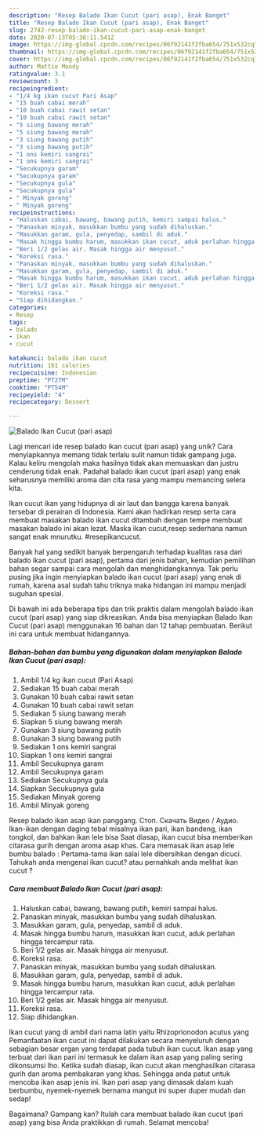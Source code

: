 ```yaml
---
description: "Resep Balado Ikan Cucut (pari asap), Enak Banget"
title: "Resep Balado Ikan Cucut (pari asap), Enak Banget"
slug: 2742-resep-balado-ikan-cucut-pari-asap-enak-banget
date: 2020-07-13T05:38:11.541Z
image: https://img-global.cpcdn.com/recipes/06f92141f2fba654/751x532cq70/balado-ikan-cucut-pari-asap-foto-resep-utama.jpg
thumbnail: https://img-global.cpcdn.com/recipes/06f92141f2fba654/751x532cq70/balado-ikan-cucut-pari-asap-foto-resep-utama.jpg
cover: https://img-global.cpcdn.com/recipes/06f92141f2fba654/751x532cq70/balado-ikan-cucut-pari-asap-foto-resep-utama.jpg
author: Mattie Moody
ratingvalue: 3.1
reviewcount: 3
recipeingredient:
- "1/4 kg ikan cucut Pari Asap"
- "15 buah cabai merah"
- "10 buah cabai rawit setan"
- "10 buah cabai rawit setan"
- "5 siung bawang merah"
- "5 siung bawang merah"
- "3 siung bawang putih"
- "3 siung bawang putih"
- "1 ons kemiri sangrai"
- "1 ons kemiri sangrai"
- "Secukupnya garam"
- "Secukupnya garam"
- "Secukupnya gula"
- "Secukupnya gula"
- " Minyak goreng"
- " Minyak goreng"
recipeinstructions:
- "Haluskan cabai, bawang, bawang putih, kemiri sampai halus."
- "Panaskan minyak, masukkan bumbu yang sudah dihaluskan."
- "Masukkan garam, gula, penyedap, sambil di aduk."
- "Masak hingga bumbu harum, masukkan ikan cucut, aduk perlahan hingga tercampur rata."
- "Beri 1/2 gelas air. Masak hingga air menyusut."
- "Koreksi rasa."
- "Panaskan minyak, masukkan bumbu yang sudah dihaluskan."
- "Masukkan garam, gula, penyedap, sambil di aduk."
- "Masak hingga bumbu harum, masukkan ikan cucut, aduk perlahan hingga tercampur rata."
- "Beri 1/2 gelas air. Masak hingga air menyusut."
- "Koreksi rasa."
- "Siap dihidangkan."
categories:
- Resep
tags:
- balado
- ikan
- cucut

katakunci: balado ikan cucut 
nutrition: 161 calories
recipecuisine: Indonesian
preptime: "PT27M"
cooktime: "PT54M"
recipeyield: "4"
recipecategory: Dessert

---
```



![Balado Ikan Cucut (pari asap)](https://img-global.cpcdn.com/recipes/06f92141f2fba654/751x532cq70/balado-ikan-cucut-pari-asap-foto-resep-utama.jpg)

Lagi mencari ide resep balado ikan cucut (pari asap) yang unik? Cara menyiapkannya memang tidak terlalu sulit namun tidak gampang juga. Kalau keliru mengolah maka hasilnya tidak akan memuaskan dan justru cenderung tidak enak. Padahal balado ikan cucut (pari asap) yang enak seharusnya memiliki aroma dan cita rasa yang mampu memancing selera kita.

Ikan cucut ikan yang hidupnya di air laut dan bangga karena banyak tersebar di perairan di Indonesia. Kami akan hadirkan resep serta cara membuat masakan balado ikan cucut ditambah dengan tempe membuat masakan balado ini akan lezat. Maska ikan cucut,resep sederhana namun sangat enak mnurutku. #resepikancucut.

Banyak hal yang sedikit banyak berpengaruh terhadap kualitas rasa dari balado ikan cucut (pari asap), pertama dari jenis bahan, kemudian pemilihan bahan segar sampai cara mengolah dan menghidangkannya. Tak perlu pusing jika ingin menyiapkan balado ikan cucut (pari asap) yang enak di rumah, karena asal sudah tahu triknya maka hidangan ini mampu menjadi suguhan spesial.


Di bawah ini ada beberapa tips dan trik praktis dalam mengolah balado ikan cucut (pari asap) yang siap dikreasikan. Anda bisa menyiapkan Balado Ikan Cucut (pari asap) menggunakan 16 bahan dan 12 tahap pembuatan. Berikut ini cara untuk membuat hidangannya.

<!--inarticleads1-->

##### Bahan-bahan dan bumbu yang digunakan dalam menyiapkan Balado Ikan Cucut (pari asap):

1. Ambil 1/4 kg ikan cucut (Pari Asap)
1. Sediakan 15 buah cabai merah
1. Gunakan 10 buah cabai rawit setan
1. Gunakan 10 buah cabai rawit setan
1. Sediakan 5 siung bawang merah
1. Siapkan 5 siung bawang merah
1. Gunakan 3 siung bawang putih
1. Gunakan 3 siung bawang putih
1. Sediakan 1 ons kemiri sangrai
1. Siapkan 1 ons kemiri sangrai
1. Ambil Secukupnya garam
1. Ambil Secukupnya garam
1. Sediakan Secukupnya gula
1. Siapkan Secukupnya gula
1. Sediakan  Minyak goreng
1. Ambil  Minyak goreng


Resep balado ikan asap ikan panggang. Стоп. Скачать Видео / Аудио. Ikan-ikan dengan daging tebal misalnya ikan pari, ikan bandeng, ikan tongkol, dan bahkan ikan lele bisa Saat diasap, ikan cucut bisa memberikan citarasa gurih dengan aroma asap khas. Cara memasak ikan asap lele bumbu balado : Pertama-tama ikan salai lele dibersihkan dengan dicuci. Tahukah anda mengenai ikan cucut? atau pernahkah anda melihat ikan cucut ? 

<!--inarticleads2-->

##### Cara membuat Balado Ikan Cucut (pari asap):

1. Haluskan cabai, bawang, bawang putih, kemiri sampai halus.
1. Panaskan minyak, masukkan bumbu yang sudah dihaluskan.
1. Masukkan garam, gula, penyedap, sambil di aduk.
1. Masak hingga bumbu harum, masukkan ikan cucut, aduk perlahan hingga tercampur rata.
1. Beri 1/2 gelas air. Masak hingga air menyusut.
1. Koreksi rasa.
1. Panaskan minyak, masukkan bumbu yang sudah dihaluskan.
1. Masukkan garam, gula, penyedap, sambil di aduk.
1. Masak hingga bumbu harum, masukkan ikan cucut, aduk perlahan hingga tercampur rata.
1. Beri 1/2 gelas air. Masak hingga air menyusut.
1. Koreksi rasa.
1. Siap dihidangkan.


Ikan cucut yang di ambil dari nama latin yaitu Rhizoprionodon acutus yang Pemanfaatan ikan cucut ini dapat dilakukan secara menyeluruh dengan sebagian besar organ yang terdapat pada tubuh ikan cucut. Ikan asap yang terbuat dari ikan pari ini termasuk ke dalam ikan asap yang paling sering dikonsumsi lho. Ketika sudah diasap, ikan cucut akan menghasilkan citarasa gurih dan aroma pembakaran yang khas. Sehingga anda patut untuk mencoba ikan asap jenis ini. Ikan pari asap yang dimasak dalam kuah berbumbu, nyemek-nyemek bernama mangut ini super duper mudah dan sedap! 

Bagaimana? Gampang kan? Itulah cara membuat balado ikan cucut (pari asap) yang bisa Anda praktikkan di rumah. Selamat mencoba!
